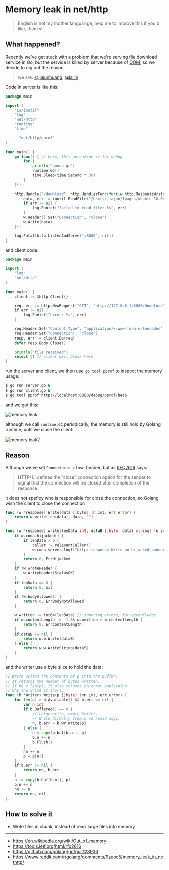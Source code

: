 # Memory leak in net/http

> English is not my mother languange, help me to improve this if you'd like, thanks!

## What happened?

Recently we've get stuck with a problem that we're serving file download service in Go, but the service is killed by server because of
[OOM](https://en.wikipedia.org/wiki/Out_of_memory), so we decide to dig out the reason.

> we are: [@jiajunhuang](/), [@lailin](https://lailin.xyz/)

Code in server is like this:

```go
package main

import (
	"io/ioutil"
	"log"
	"net/http"
	"runtime"
	"time"

	_ "net/http/pprof"
)

func main() {
	go func() { // here, this goroutine is for debug
		for {
			println("gonna gc")
			runtime.GC()
			time.Sleep(time.Second * 30)
		}
	}()

	http.Handle("/download", http.HandlerFunc(func(w http.ResponseWriter, req *http.Request) {
		data, err := ioutil.ReadFile("/Users/jiajun/Images/ubuntu-18.04.1-live-server-amd64.iso")
		if err != nil {
			log.Panicf("failed to read file: %s", err)
		}
		w.Header().Set("Connection", "close")
		w.Write(data)
	}))

	log.Fatal(http.ListenAndServe(":8080", nil))
}
```

and client code:

```go
package main

import (
	"log"
	"net/http"
)

func main() {
	client := &http.Client{}

	req, err := http.NewRequest("GET", "http://127.0.0.1:8080/download", nil)
	if err != nil {
		log.Panicf("error: %s", err)
	}

	req.Header.Set("Content-Type", "application/x-www-form-urlencoded")
	req.Header.Set("Connection", "close")
	resp, err := client.Do(req)
	defer resp.Body.Close()

	println("file received")
	select {} // client will block here
}
```

run the server and client, we then use `go tool pprof` to inspect the memory usage:

```bash
$ go run server.go &
$ go run client.go &
$ go tool pprof http://localhost:8080/debug/pprof/heap
```

and we got this:

![memory leak](./img/net_http_mem_leak_1.svg)

although we call `runtime.GC` periodically, the memory is still hold by Golang runtime, until we close the client:

![memory leak2](./img/net_http_mem_leak_2.svg)

## Reason

Although we've set `Connection: close` header, but as [RFC2616](https://tools.ietf.org/html/rfc2616#page-117) says:

> HTTP/1.1 defines the "close" connection option for the sender to signal that the connection will be closed after completion of the response.

it does not speficy who is responsible for close the connection, so Golang wish the client to close the connection.

```go
func (w *response) Write(data []byte) (n int, err error) {
	return w.write(len(data), data, "")
}

func (w *response) write(lenData int, dataB []byte, dataS string) (n int, err error) {
	if w.conn.hijacked() {
		if lenData > 0 {
			caller := relevantCaller()
			w.conn.server.logf("http: response.Write on hijacked connection from %s (%s:%d)", caller.Function, path.Base(caller.File), caller.Line)
		}
		return 0, ErrHijacked
	}
	if !w.wroteHeader {
		w.WriteHeader(StatusOK)
	}
	if lenData == 0 {
		return 0, nil
	}
	if !w.bodyAllowed() {
		return 0, ErrBodyNotAllowed
	}

	w.written += int64(lenData) // ignoring errors, for errorKludge
	if w.contentLength != -1 && w.written > w.contentLength {
		return 0, ErrContentLength
	}
	if dataB != nil {
		return w.w.Write(dataB)
	} else {
		return w.w.WriteString(dataS)
	}
}
```

and the writer use a byte slice to hold the data:

```go
// Write writes the contents of p into the buffer.
// It returns the number of bytes written.
// If nn < len(p), it also returns an error explaining
// why the write is short.
func (b *Writer) Write(p []byte) (nn int, err error) {
	for len(p) > b.Available() && b.err == nil {
		var n int
		if b.Buffered() == 0 {
			// Large write, empty buffer.
			// Write directly from p to avoid copy.
			n, b.err = b.wr.Write(p)
		} else {
			n = copy(b.buf[b.n:], p)
			b.n += n
			b.Flush()
		}
		nn += n
		p = p[n:]
	}
	if b.err != nil {
		return nn, b.err
	}
	n := copy(b.buf[b.n:], p)
	b.n += n
	nn += n
	return nn, nil
}
```

## How to solve it

- Write files in chunk, instead of read large files into memory

-----

- https://en.wikipedia.org/wiki/Out_of_memory
- https://tools.ietf.org/html/rfc2616
- https://github.com/golang/go/pull/28936
- https://www.reddit.com/r/golang/comments/9zuoc5/memory_leak_in_nethttp/
